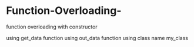 # Function-Overloading-

function overloading with constructor


 using get_data function 
 using out_data function 
 using class name my_class 
